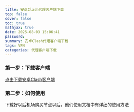 ```yaml
---
title: 安卓Clash代理客户端下载
top: false
cover: false
toc: true
mathjax: true
date: 2025-08-03 15:06:41
password:
summary: 安卓Clash代理客户端下载
tags: VPN
categories: 代理客户端下载
---
```


### 第一步：下载客户端

[点击下载安卓Clash客户端](https://img.gogoclouds.top/software/Clash%20For%20Android.apk)

### 第二步：如何使用

下载好以后机场购买节点以后，他们使用文档中有详细的使用方法